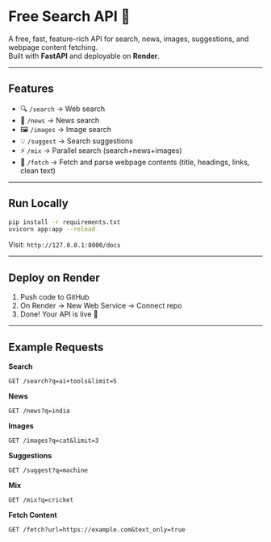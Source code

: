 
# Free Search API 🚀

A free, fast, feature-rich API for search, news, images, suggestions, and webpage content fetching.  
Built with **FastAPI** and deployable on **Render**.

---

## Features
- 🔍 `/search` → Web search
- 📰 `/news` → News search
- 🖼️ `/images` → Image search
- 💡 `/suggest` → Search suggestions
- ⚡ `/mix` → Parallel search (search+news+images)
- 📑 `/fetch` → Fetch and parse webpage contents (title, headings, links, clean text)

---

## Run Locally
```bash
pip install -r requirements.txt
uvicorn app:app --reload
````

Visit: `http://127.0.0.1:8000/docs`

---

## Deploy on Render

1. Push code to GitHub
2. On Render → New Web Service → Connect repo
3. Done! Your API is live 🎉

---

## Example Requests

**Search**

```
GET /search?q=ai+tools&limit=5
```

**News**

```
GET /news?q=india
```

**Images**

```
GET /images?q=cat&limit=3
```

**Suggestions**

```
GET /suggest?q=machine
```

**Mix**

```
GET /mix?q=cricket
```

**Fetch Content**

```
GET /fetch?url=https://example.com&text_only=true
```

```


